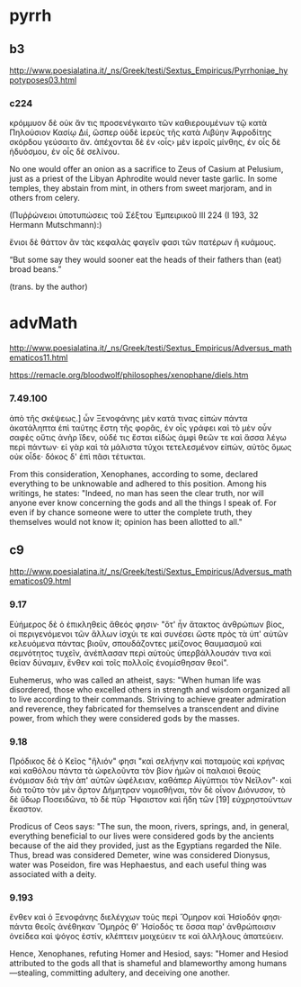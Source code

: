 
# pyrrh

## b3
http://www.poesialatina.it/_ns/Greek/testi/Sextus_Empiricus/Pyrrhoniae_hypotyposes03.html
### c224
κρόμμυον δὲ οὐκ ἄν τις προσενέγκαιτο τῶν καθιερουμένων τῷ κατὰ Πηλούσιον Κασίῳ Διί, ὥσπερ οὐδὲ ἱερεὺς τῆς κατὰ Λιβύην Ἀφροδίτης σκόρδου γεύσαιτο ἄν. ἀπέχονται δὲ ἐν ‹οἷς› μὲν ἱεροῖς μίνθης, ἐν οἷς δὲ ἡδυόσμου, ἐν οἷς δὲ σελίνου. 

No one would offer an onion as a sacrifice to Zeus of Casium at Pelusium, just as a priest of the Libyan Aphrodite would never taste garlic. In some temples, they abstain from mint, in others from sweet marjoram, and in others from celery.

(Πυῤῥώνειοι ὑποτυπώσεις τοῦ Σέξτου Ἐμπειρικοῦ III 224 (I 193, 32 Hermann Mutschmann):)

ἔνιοι δὲ θάττον ἂν τὰς κεφαλὰς φαγεῖν φασι τῶν πατέρων ἢ κυάμους.

“But some say they would sooner eat the heads of their fathers than (eat) broad beans.”

(trans. by the author)

# advMath
http://www.poesialatina.it/_ns/Greek/testi/Sextus_Empiricus/Adversus_mathematicos11.html

https://remacle.org/bloodwolf/philosophes/xenophane/diels.htm

### 7.49.100
ἀπὸ τῆς σκέψεως.] ὧν Ξενοφάνης μὲν κατά τινας εἰπὼν πάντα ἀκατάληπτα ἐπὶ ταύτης ἔστη τῆς φορᾶς, ἐν οἷς γράφει καὶ τὸ μὲν οὖν σαφὲς οὔτις ἀνὴρ ἴδεν, οὐδέ τις ἔσται εἰδὼς ἀμφὶ θεῶν τε καὶ ἅσσα λέγω περὶ πάντων· εἰ γὰρ καὶ τὰ μάλιστα τύχοι τετελεσμένον εἰπών, αὐτὸς ὅμως οὐκ οἶδε· δόκος δ' ἐπὶ πᾶσι τέτυκται.

From this consideration, Xenophanes, according to some, declared everything to be unknowable and adhered to this position. Among his writings, he states:
"Indeed, no man has seen the clear truth, nor will anyone ever know concerning the gods and all the things I speak of. For even if by chance someone were to utter the complete truth, they themselves would not know it; opinion has been allotted to all."
## c9
http://www.poesialatina.it/_ns/Greek/testi/Sextus_Empiricus/Adversus_mathematicos09.html
### 9.17
Εὐήμερος δὲ ὁ ἐπικληθεὶς ἄθεός φησιν· "ὅτ' ἦν ἄτακτος ἀνθρώπων βίος, οἱ περιγενόμενοι τῶν ἄλλων ἰσχύι τε καὶ συνέσει ὥστε πρὸς τὰ ὑπ' αὐτῶν κελευόμενα πάντας βιοῦν, σπουδάζοντες μείζονος θαυμασμοῦ καὶ σεμνότητος τυχεῖν, ἀνέπλασαν περὶ αὑτοὺς ὑπερβάλλουσάν τινα καὶ θείαν δύναμιν, ἔνθεν καὶ τοῖς πολλοῖς ἐνομίσθησαν θεοί".

Euhemerus, who was called an atheist, says:
"When human life was disordered, those who excelled others in strength and wisdom organized all to live according to their commands. Striving to achieve greater admiration and reverence, they fabricated for themselves a transcendent and divine power, from which they were considered gods by the masses.
### 9.18
Πρόδικος δὲ ὁ Κεῖος "ἥλιόν" φησι "καὶ σελήνην καὶ ποταμοὺς καὶ κρήνας καὶ καθόλου πάντα τὰ ὠφελοῦντα τὸν βίον ἡμῶν οἱ παλαιοὶ θεοὺς ἐνόμισαν διὰ τὴν ἀπ' αὐτῶν ὠφέλειαν, καθάπερ Αἰγύπτιοι τὸν Νεῖλον"· καὶ διὰ τοῦτο τὸν μὲν ἄρτον Δήμητραν νομισθῆναι, τὸν δὲ οἶνον Διόνυσον, τὸ δὲ ὕδωρ Ποσειδῶνα, τὸ δὲ πῦρ Ἥφαιστον καὶ ἤδη τῶν [19] εὐχρηστούντων ἕκαστον. 

Prodicus of Ceos says:
"The sun, the moon, rivers, springs, and, in general, everything beneficial to our lives were considered gods by the ancients because of the aid they provided, just as the Egyptians regarded the Nile. Thus, bread was considered Demeter, wine was considered Dionysus, water was Poseidon, fire was Hephaestus, and each useful thing was associated with a deity.
### 9.193
ἔνθεν καὶ ὁ Ξενοφάνης διελέγχων τοὺς περὶ Ὅμηρον καὶ Ἡσίοδόν φησι· πάντα θεοῖς ἀνέθηκαν Ὅμηρός θ' Ἡσίοδός τε ὅσσα παρ' ἀνθρώποισιν ὀνείδεα καὶ ψόγος ἐστίν, κλέπτειν μοιχεύειν τε καὶ ἀλλήλους ἀπατεύειν.

Hence, Xenophanes, refuting Homer and Hesiod, says:
"Homer and Hesiod attributed to the gods all that is shameful and blameworthy among humans—stealing, committing adultery, and deceiving one another.